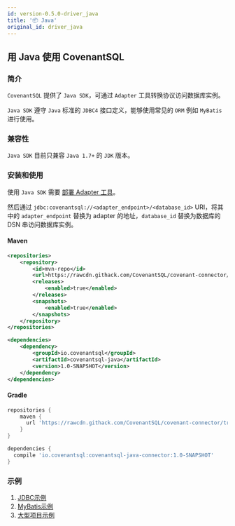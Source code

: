 ```yaml
---
id: version-0.5.0-driver_java
title: '📦 Java'
original_id: driver_java
---
```

## 用 Java 使用 CovenantSQL

### 简介

`CovenantSQL` 提供了 `Java SDK`，可通过 `Adapter` 工具转换协议访问数据库实例。

`Java SDK` 遵守 `Java` 标准的 `JDBC4` 接口定义，能够使用常见的 `ORM` 例如 `MyBatis` 进行使用。

### 兼容性

`Java SDK` 目前只兼容 `Java 1.7+` 的 `JDK` 版本。

### 安装和使用

使用 `Java SDK` 需要 [部署 Adapter 工具](./adapter)。

然后通过 `jdbc:covenantsql://<adapter_endpoint>/<database_id>` URI，将其中的 `adapter_endpoint` 替换为 adapter 的地址，`database_id` 替换为数据库的 DSN 串访问数据库实例。

#### Maven

```xml
<repositories>
    <repository>
        <id>mvn-repo</id>
        <url>https://rawcdn.githack.com/CovenantSQL/covenant-connector/tree/master/covenantsql-java-connector/mvn-repo</url>
        <releases>
            <enabled>true</enabled>
        </releases>
        <snapshots>
            <enabled>true</enabled>
        </snapshots>
    </repository>
</repositories>
```

```xml
<dependencies>
    <dependency>
        <groupId>io.covenantsql</groupId>
        <artifactId>covenantsql-java</artifactId>
        <version>1.0-SNAPSHOT</version>
    </dependency>
</dependencies>
```

#### Gradle

```gradle
repositories {
    maven {
      url 'https://rawcdn.githack.com/CovenantSQL/covenant-connector/tree/master/covenantsql-java-connector/mvn-repo'
    }
}

dependencies {
  compile 'io.covenantsql:covenantsql-java-connector:1.0-SNAPSHOT'
}
```

### 示例

1. [JDBC示例](https://github.com/CovenantSQL/covenant-connector/blob/master/covenantsql-java-connector/example/src/main/java/io/covenantsql/connector/example/jdbc/Example.java)
2. [MyBatis示例](https://github.com/CovenantSQL/covenant-connector/blob/master/covenantsql-java-connector/example/src/main/java/io/covenantsql/connector/example/mybatis/Example.java)
3. [大型项目示例](https://github.com/CovenantSQL/covenantsql-mybatis-spring-boot-jpetstore)
